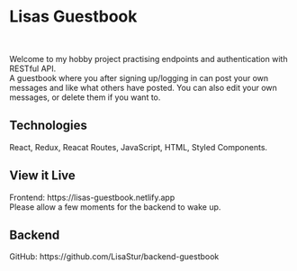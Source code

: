 <h1>Lisas Guestbook</h1><br>
<p>Welcome to my hobby project practising endpoints and authentication with RESTful API. <br/>
A guestbook where you after signing up/logging in can post your own messages and like what others have posted. You can also edit your own messages, or delete them if you want to.</p>
<h2>Technologies</h2>
<p>React, Redux, Reacat Routes, JavaScript, HTML, Styled Components.</p>
<h2>View it Live</h2>
Frontend: https://lisas-guestbook.netlify.app<br/>
Please allow a few moments for the backend to wake up.
<h2>Backend</h2> 
GitHub: https://github.com/LisaStur/backend-guestbook 
